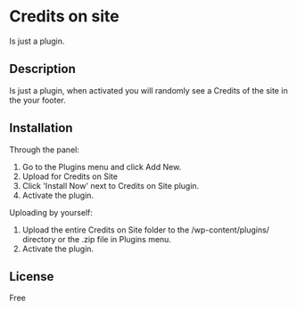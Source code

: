 # Credits on site
Is just a plugin.

## Description
Is just a plugin, when activated you will randomly see a <span>Credits of the site<span/> in the your footer.

## Installation

Through the panel:
1. Go to the Plugins menu and click Add New.
1. Upload for Credits on Site
1. Click 'Install Now' next to Credits on Site plugin.
1. Activate the plugin.

Uploading by yourself:

1. Upload the entire Credits on Site folder to the /wp-content/plugins/ directory or the .zip file in Plugins menu.
1. Activate the plugin.



## License

Free
